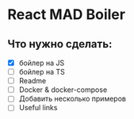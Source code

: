 # React MAD Boiler

## Что нужно сделать:
- [x] бойлер на JS
- [ ] бойлер на TS
- [ ] Readme
- [ ] Docker & docker-compose
- [ ] Добавить несколько примеров
- [ ] Useful links